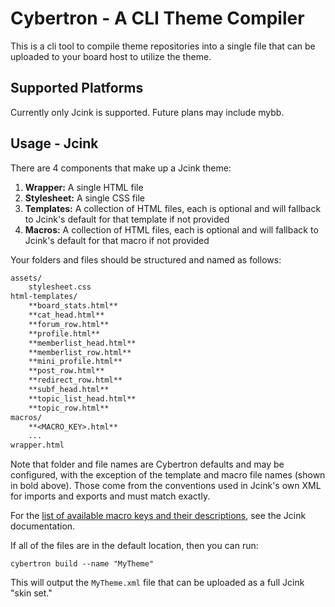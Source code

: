 # Cybertron - A CLI Theme Compiler

This is a cli tool to compile theme repositories into a single file that can be uploaded to your board host to utilize the theme.

## Supported Platforms

Currently only Jcink is supported. Future plans may include mybb.

## Usage - Jcink

There are 4 components that make up a Jcink theme:

1. **Wrapper:** A single HTML file
1. **Stylesheet:** A single CSS file
1. **Templates:** A collection of HTML files, each is optional and will fallback to Jcink's default for that template if not provided
1. **Macros:** A collection of HTML files, each is optional and will fallback to Jcink's default for that macro if not provided

Your folders and files should be structured and named as follows:

```markdown
assets/
    stylesheet.css
html-templates/
    **board_stats.html**
    **cat_head.html**
    **forum_row.html**
    **profile.html**
    **memberlist_head.html**
    **memberlist_row.html**
    **mini_profile.html**
    **post_row.html**
    **redirect_row.html**
    **subf_head.html**
    **topic_list_head.html**
    **topic_row.html**
macros/
    **<MACRO_KEY>.html**
    ...
wrapper.html
```

Note that folder and file names are Cybertron defaults and may be configured, with the exception of the template and macro file names (shown in bold above). Those come from the conventions used in Jcink's own XML for imports and exports and must match exactly.

For the [list of available macro keys and their descriptions](https://jcink.com/main/wiki/jfb-skinning-macros), see the Jcink documentation.

If all of the files are in the default location, then you can run:

```
cybertron build --name "MyTheme"
```

This will output the `MyTheme.xml` file that can be uploaded as a full Jcink "skin set."
